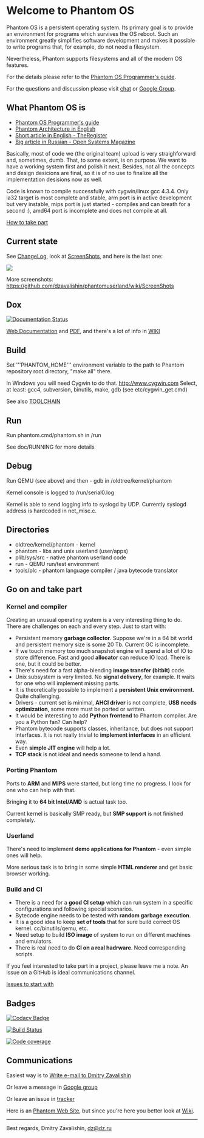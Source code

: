 # Welcome to Phantom OS #

Phantom OS is a persistent operating system. Its primary goal
is to provide an environment for programs which survives the OS
reboot. Such an environment greatly simplifies software development
and makes it possible to write programs that, for example, do not need a filesystem.

Nevertheless, Phantom supports filesystems and all of the modern OS features.

For the details please refer to the [Phantom OS Programmer's guide](https://phantomdox.readthedocs.io/en/latest/).

For the questions and discussion please visit [chat](https://gitter.im/PhantomOS/HowTo) or [Google Group](https://groups.google.com/forum/?pli=1#!forum/phantom-os).

## What Phantom OS is ##

*   [Phantom OS Programmer's guide](https://phantomdox.readthedocs.io/en/latest/)
*   [Phantom Architecture in English](https://github.com/dzavalishin/phantomuserland/wiki/PhantomArchitecture)
*   [Short article in English - TheRegister](http://www.theregister.co.uk/2009/02/03/phantom_russian_os/)
*   [Big article in Russian - Open Systems Magazine](http://www.osp.ru/os/2011/03/13008200/)

Basically, most of code we (the original team) upload is very straighforward
and, sometimes, dumb. That, to some extent, is on purpose. We want to have
a working system first and polish it next. Besides, not all the concepts and
design desicions are final, so it is of no use to finalize all the 
implementation desisions now as well.

Code is known to compile successfully with cygwin/linux gcc 4.3.4.
Only ia32 target is most complete and stable, arm port is in active development
but very instable, mips port is just started - compiles and can breath for a
second :), amd64 port is incomplete and does not compile at all.

[How to take part](https://github.com/dzavalishin/phantomuserland/wiki/HowToTakePart)

## Current state ##

See [ChangeLog](https://github.com/dzavalishin/phantomuserland/wiki/ChangeLog), look at [ScreenShots](https://github.com/dzavalishin/phantomuserland/wiki/ScreenShots), and here is the last one:

![](https://github.com/dzavalishin/phantomuserland/blob/master/doc/images/Phantom_screen_Controls_21_10_2019.png?raw=true)

More screenshots:  <https://github.com/dzavalishin/phantomuserland/wiki/ScreenShots>

## Dox ##

[![Documentation Status](https://readthedocs.org/projects/phantomdox/badge/?version=latest)](https://phantomdox.readthedocs.io/en/latest/?badge=latest)
     
[Web Documentation](https://phantomdox.readthedocs.io/en/latest/) and [PDF](https://buildmedia.readthedocs.org/media/pdf/phantomdox/latest/phantomdox.pdf), and there's a lot of info in 
[WIKI](https://github.com/dzavalishin/phantomuserland/wiki)

## Build ##

  Set '''PHANTOM_HOME''' environment variable to the path to Phantom repository root directory,
  "make all" there.

  In Windows you will need Cygwin to do that. <http://www.cygwin.com>
  Select, at least: gcc4, subversion, binutils, make, gdb
  (see etc/cygwin_get.cmd)
  
  See also [TOOLCHAIN](https://github.com/dzavalishin/phantomuserland/blob/master/TOOLCHAIN)

## Run ##

  Run phantom.cmd/phantom.sh in /run
  
  See doc/RUNNING for more details

## Debug ##

  Run QEMU (see above) and then - gdb in /oldtree/kernel/phantom

  Kernel console is logged to /run/serial0.log 

  Kernel is able to send logging info to syslogd by UDP.
  Currently syslogd address is hardcoded in net_misc.c.

## Directories ##

* oldtree/kernel/phantom - kernel 
* phantom                - libs and unix userland (user/apps)
* plib/sys/src           - native phantom userland code
* run                    - QEMU run/test environment
* tools/plc              - phantom language compiler / java bytecode translator

## Go on and take part ##

### Kernel and compiler

Creating an unusual operating system is a very interesting thing to do. There are challenges on each and every step.
Just to start with:

* Persistent memory **garbage collector**. Suppose we're in a 64 bit world and persistent memory size is some 20 Tb. Current GC is incomplete.
* If we touch memory too much snapshot engine will spend a lot of IO to store difference. Fast and good **allocator** can reduce IO load. There is one, but it could be better.
* There's need for a fast alpha-blending **image transfer (bitblt)** code.
* Unix subsystem is very limited. No **signal delivery**, for example. It waits for one who will implement missing parts.
* It is theoretically possible to implement a **persistent Unix environment**. Quite challenging.
* Drivers - current set is minimal, **AHCI driver** is not complete, **USB needs optimization**, some more must be ported or written.
* It would be interesting to add **Python frontend** to Phantom compiler. Are you a Python fan? Can help?
* Phantom bytecode supports classes, inheritance, but does not support interfaces. It is not really trivial to **implement interfaces** in an efficient way.
* Even **simple JIT engine** will help a lot.
* **TCP stack** is not ideal and needs someone to lend a hand.

### Porting Phantom

Ports to **ARM** and **MIPS** were started, but long time no progress. I look for one who can help with that.

Bringing it to **64 bit Intel/AMD** is actual task too. 

Current kernel is basically SMP ready, but **SMP support** is not finished completely.

### Userland

There's need to implement **demo applications for Phantom** - even simple ones will help.

More serious task is to bring in some simple **HTML renderer** and get basic browser working.

### Build and CI

* There is a need for a **good CI setup** which can run system in a specific configurations and following special scenarios.
* Bytecode engine needs to be tested with **random garbage execution**.
* It is a good idea to keep **set of tools** that for sure build correct OS kernel. cc/binutils/qemu, etc.
* Need setup to build **ISO image** of system to run on different machines and emulators.
* There is real need to do **CI on a real hadrware**. Need corresponding scripts.

If you feel interested to take part in a project, please leave me a note. An issue on a GitHub is ideal communications channel.

[Issues to start with](https://github.com/dzavalishin/phantomuserland/issues?q=is%3Aissue+is%3Aopen+label%3A%22good+first+issue%22)

## Badges ##

[![Codacy Badge](https://api.codacy.com/project/badge/Grade/8eec7d75d73b4a93b45a1befa3b70696)](https://www.codacy.com/manual/dzavalishin/phantomuserland?utm_source=github.com&amp;utm_medium=referral&amp;utm_content=dzavalishin/phantomuserland&amp;utm_campaign=Badge_Grade)

[![Build Status](https://travis-ci.com/dzavalishin/phantomuserland.svg?branch=master)](https://travis-ci.com/dzavalishin/phantomuserland)

[![Code coverage][COVERAGE_BADGE]][COVERAGE_LINK]

[COVERAGE_LINK]:https://scan.coverity.com/projects/dzavalishin-phantomuserland

[COVERAGE_BADGE]:https://scan.coverity.com/projects/8024/badge.svg

## Communications ##

Easiest way is to [Write e-mail to Dmitry Zavalishin](mailto:dz@dz.ru)

Or leave a message in [Google group](https://groups.google.com/forum/#!forum/phantom-os)

Or leave an issue in [tracker](https://github.com/dzavalishin/phantomuserland/issues)

Here is an [Phantom Web Site](http://phantomos.org/), but since you're here you
better look at [Wiki](https://github.com/dzavalishin/phantomuserland/wiki).

<hr>

Best regards, Dmitry Zavalishin,
<dz@dz.ru>

